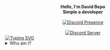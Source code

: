 <div align="center">
    <div>
        <b>Hello, I'm David Bepo</b>
        <br />
        <b>Simple a developer</b>
    </div>
    <br />
    <div>
        <a href="https://discord.com/users/899496792566169621" target="_blank">
	        <img alt="Discord Presence" src="https://lanyard.cnrad.dev/api/899496792566169621?bg=1f1f1f&borderRadius=20px">
        </a>
    </div>
    <br />
    <div>
        <a href=""><img alt="Discord Server" src="https://img.shields.io/discord/1060229696815636540?logo=discord&logoColor=white&color=5865F2" /></a>
    </div>
</div>
<a href="https://git.io/typing-svg"><img src="https://readme-typing-svg.demolab.com?font=Fira+Code&pause=1000&width=640&lines=Hi!+I'm+David Bepo%2C+known+as+! David Bepo%230378+on+Discord;I'm+a+Discord+Bot+Developer+and+a+Game+Developer" alt="Typing SVG" /></a>
<details><summary>Who am I?</summary>
<p>
  
- <img src="https://cdn.discordapp.com/attachments/820557032016969751/952436539118456882/flag-vietnam_1f1fb-1f1f3.png" alt="." width="16" height="16"/> A designer and a progammer from Vietnam
- <img src="https://cdn.discordapp.com/emojis/952436840730861638.png" alt="." width="16" height="16"/> Discord Bot Developer
- <img src="https://cdn.discordapp.com/emojis/912296822939193374.gif" alt="."  width="16" height="16" /> I am 19 years old. 
- 🎮 I really like to code and play indie pixel art game like Dead Cells, also i like draw pixel art :> <img src="https://cdn.discordapp.com/emojis/1045355287806230598.webp?size=24&quality=lossless" alt="."/>    
</p>
</details>
